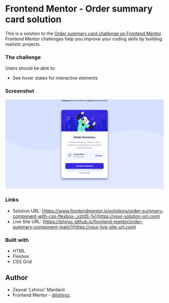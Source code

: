 # Frontend Mentor - Order summary card solution

This is a solution to the [Order summary card challenge on Frontend Mentor](https://www.frontendmentor.io/challenges/order-summary-component-QlPmajDUj). Frontend Mentor challenges help you improve your coding skills by building realistic projects. 

### The challenge

Users should be able to:

- See hover states for interactive elements

### Screenshot

![](./screenshot.png)

### Links

- Solution URL: [https://www.frontendmentor.io/solutions/order-summary-component-with-css-flexbox-_vztdS-1x](https://your-solution-url.com)
- Live Site URL: [https://lshiroc.github.io/frontend-mentor/order-summary-component-main/](https://your-live-site-url.com)

### Built with

- HTML
- Flexbox
- CSS Grid

## Author
- Zeynal 'Lshiroc' Mardanli
- Frontend Mentor - [@lshiroc](https://www.frontendmentor.io/profile/lshiroc)
